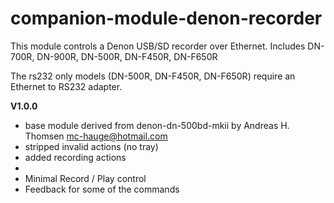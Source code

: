 # companion-module-denon-recorder

This module controls a Denon USB/SD recorder over Ethernet.
Includes DN-700R, DN-900R, DN-500R, DN-F450R, DN-F650R

The rs232 only models (DN-500R, DN-F450R, DN-F650R) require an Ethernet to RS232 adapter.


**V1.0.0**
* base module derived from denon-dn-500bd-mkii by Andreas H. Thomsen <mc-hauge@hotmail.com>
* stripped invalid actions (no tray)
* added recording actions
*
* Minimal Record / Play control
* Feedback for some of the commands
